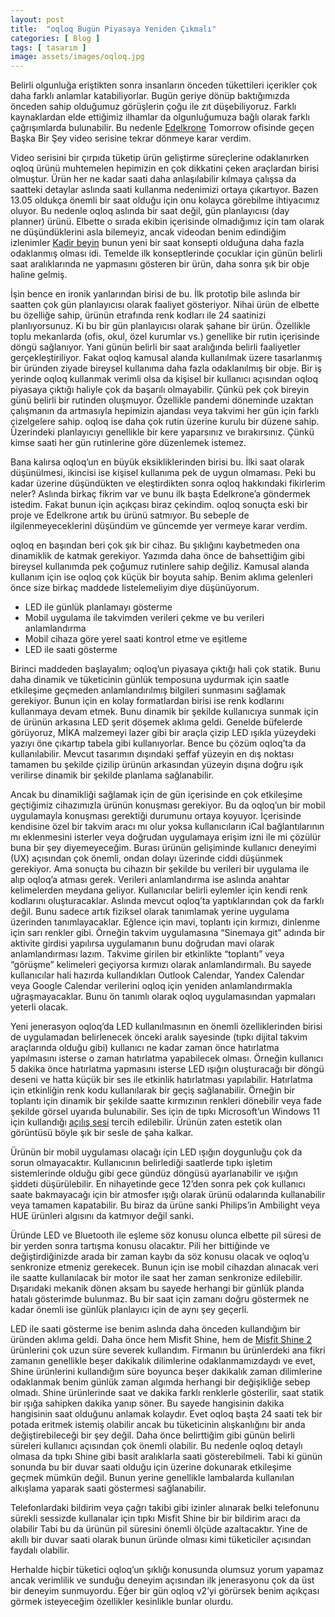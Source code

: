 ```yaml
---
layout: post
title:  "oqloq Bugün Piyasaya Yeniden Çıkmalı"
categories: [ Blog ]
tags: [ tasarım ]
image: assets/images/oqloq.jpg
---
```

Belirli olgunluğa eriştikten sonra insanların önceden tükettileri içerikler çok daha farklı anlamlar katabiliyorlar. Bugün geriye dönüp baktığımızda önceden sahip olduğumuz görüşlerin çoğu ile zıt düşebiliyoruz. Farklı kaynaklardan elde ettiğimiz ilhamlar da olgunluğumuza bağlı olarak farklı çağrışımlarda bulunabilir. Bu nedenle [Edelkrone](https://edelkrone.com/) Tomorrow ofisinde geçen Başka Bir Şey video serisine tekrar dönmeye karar verdim.

Video serisini bir çırpıda tüketip ürün geliştirme süreçlerine odaklanırken oqloq ürünü muhtemelen hepimizin en çok dikkatini çeken araçlardan birisi olmuştur. Ürün her ne kadar saati daha anlaşılabilir kılmaya çalışsa da saatteki detaylar aslında saati kullanma nedenimizi ortaya çıkartıyor. Bazen 13.05 oldukça önemli bir saat olduğu için onu kolayca görebilme ihtiyacımız oluyor. Bu nedenle oqloq aslında bir saat değil, gün planlayıcısı (day planner) ürünü. Elbette o sırada ekibin içerisinde olmadığımız için tam olarak ne düşündüklerini asla bilemeyiz, ancak videodan benim edindiğim izlenimler [Kadir beyin](https://twitter.com/KoymenKadir) bunun yeni bir saat konsepti olduğuna daha fazla odaklanmış olması idi. Temelde ilk konseptlerinde çocuklar için günün belirli saat aralıklarında ne yapmasını gösteren bir ürün, daha sonra şık bir obje haline gelmiş.

İşin bence en ironik yanlarından birisi de bu. İlk prototip bile aslında bir saatten çok gün planlayıcısı olarak faaliyet gösteriyor. Nihai ürün de elbette bu özelliğe sahip, ürünün etrafında renk kodları ile 24 saatinizi planlıyorsunuz. Ki bu bir gün planlayıcısı olarak şahane bir ürün. Özellikle toplu mekanlarda (ofis, okul, özel kurumlar vs.) genellike bir rutin içerisinde döngü sağlanıyor. Yani günün belirli bir saat aralığında belirli faaliyetler gerçekleştiriliyor. Fakat oqloq kamusal alanda kullanılmak üzere tasarlanmış bir üründen ziyade bireysel kullanıma daha fazla odaklanılmış bir obje. Bir iş yerinde oqloq kullanmak verimli olsa da kişisel bir kullanıcı açısından oqloq piyasaya çıktığı haliyle çok da başarılı olmayabilir. Çünkü pek çok bireyin günü belirli bir rutinden oluşmuyor. Özellikle pandemi döneminde uzaktan çalışmanın da artmasıyla hepimizin ajandası veya takvimi her gün için farklı çizelgelere sahip. oqloq ise daha çok rutin üzerine kurulu bir düzene sahip. Üzerindeki planlayıcıyı genellikle bir kere yaparsınız ve bırakırsınız. Çünkü kimse saati her gün rutinlerine göre düzenlemek istemez.

Bana kalırsa oqloq’un en büyük eksikliklerinden birisi bu. İlki saat olarak düşünülmesi, ikincisi ise kişisel kullanıma pek de uygun olmaması. Peki bu kadar üzerine düşündükten ve eleştirdikten sonra oqloq hakkındaki fikirlerim neler? Aslında birkaç fikrim var ve bunu ilk başta Edelkrone’a göndermek istedim. Fakat bunun için açıkçası biraz çekindim. oqloq sonuçta eski bir proje ve Edelkrone artık bu ürünü satmıyor. Bu sebeple de ilgilenmeyeceklerini düşündüm ve güncemde yer vermeye karar verdim.

oqloq en başından beri çok şık bir cihaz. Bu şıklığını kaybetmeden ona dinamiklik de katmak gerekiyor. Yazımda daha önce de bahsettiğim gibi bireysel kullanımda pek çoğumuz rutinlere sahip değiliz. Kamusal alanda kullanım için ise oqloq çok küçük bir boyuta sahip. Benim aklıma gelenleri önce size birkaç maddede listelemeliyim diye düşünüyorum.

- LED ile günlük planlamayı gösterme
- Mobil uygulama ile takvimden verileri çekme ve bu verileri anlamlandırma
- Mobil cihaza göre yerel saati kontrol etme ve eşitleme
- LED ile saati gösterme

Birinci maddeden başlayalım; oqloq’un piyasaya çıktığı hali çok statik. Bunu daha dinamik ve tüketicinin günlük temposuna uydurmak için saatle etkileşime geçmeden anlamlandırılmış bilgileri sunmasını sağlamak gerekiyor. Bunun için en kolay formatlardan birisi ise renk kodlarını kullanmaya devam etmek. Bunu dinamik bir şekilde kullanıcıya sunmak için de ürünün arkasına LED şerit döşemek aklıma geldi. Genelde büfelerde görüyoruz, MİKA malzemeyi lazer gibi bir araçla çizip LED ışıkla yüzeydeki yazıyı öne çıkartıp tabela gibi kullanıyorlar. Bence bu çözüm oqloq’ta da kullanılabilir. Mevcut tasarımın dışındaki şeffaf yüzeyin en dış noktası tamamen bu şekilde çizilip ürünün arkasından yüzeyin dışına doğru ışık verilirse dinamik bir şekilde planlama sağlanabilir.

Ancak bu dinamikliği sağlamak için de gün içerisinde en çok etkileşime geçtiğimiz cihazımızla ürünün konuşması gerekiyor. Bu da oqloq’un bir mobil uygulamayla konuşması gerektiği durumunu ortaya koyuyor. İçerisinde kendisine özel bir takvim aracı mı olur yoksa kullanıcıların iCal bağlantılarının mı eklenmesini isterler veya doğrudan uygulamaya erişim izni ile mi çözülür buna bir şey diyemeyeceğim. Burası ürünün gelişiminde kullanıcı deneyimi (UX) açısından çok önemli, ondan dolayı üzerinde ciddi düşünmek gerekiyor. Ama sonuçta bu cihazın bir şekilde bu verileri bir uygulama ile alıp oqloq’a atması gerek. Verileri anlamlandırma ise aslında anahtar kelimelerden meydana geliyor. Kullanıcılar belirli eylemler için kendi renk kodlarını oluşturacaklar. Aslında mevcut oqloq’ta yaptıklarından çok da farklı değil. Bunu sadece artık fiziksel olarak tanımlamak yerine uygulama üzerinden tanımlayacaklar. Eğlence için mavi, toplantı için kırmızı, dinlenme için sarı renkler gibi. Örneğin takvim uygulamasına “Sinemaya git” adında bir aktivite girdisi yapılırsa uygulamanın bunu doğrudan mavi olarak anlamlandırması lazım. Takvime girilen bir etkinlikte “toplantı” veya “görüşme” kelimeleri geçiyorsa kırmızı olarak anlamlandırmalı. Bu sayede kullanıcılar hali hazırda kullandıkları Outlook Calendar, Yandex Calendar veya Google Calendar verilerini oqloq için yeniden anlamlandırmakla uğraşmayacaklar. Bunu ön tanımlı olarak oqloq uygulamasından yapmaları yeterli olacak.

Yeni jenerasyon oqloq’da LED kullanılmasının en önemli özelliklerinden birisi de uygulamadan belirlenecek önceki aralık sayesinde (tıpkı dijital takvim araçlarında olduğu gibi) kullanıcı ne kadar zaman önce hatırlatma yapılmasını isterse o zaman hatırlatma yapabilecek olması. Örneğin kullanıcı 5 dakika önce hatırlatma yapmasını isterse LED ışığın oluşturacağı bir döngü deseni ve hatta küçük bir ses ile etkinlik hatırlatması yapılabilir. Hatırlatma için etkinliğin renk kodu kullanılarak bir geçiş sağlanabilir. Örneğin bir toplantı için dinamik bir şekilde saatte kırmızının renkleri dönebilir veya fade şekilde görsel uyarıda bulunabilir. Ses için de tıpkı Microsoft’un Windows 11 için kullandığı [açılış sesi](https://twitter.com/zacbowden/status/1404845332987584525) tercih edilebilir. Ürünün zaten estetik olan görüntüsü böyle şık bir sesle de şaha kalkar. 

Ürünün bir mobil uygulaması olacağı için LED ışığın doygunluğu çok da sorun olmayacaktır. Kullanıcının belirlediği saatlerde tıpkı işletim sistemlerinde olduğu gibi gece gündüz döngüsü ayarlanabilir ve ışığın şiddeti düşürülebilir. En nihayetinde gece 12’den sonra pek çok kullanıcı saate bakmayacağı için bir atmosfer ışığı olarak ürünü odalarında kullanabilir veya tamamen kapatabilir. Bu biraz da ürüne sanki Philips’in Ambilight veya HUE ürünleri algısını da katmıyor değil sanki.

Üründe LED ve Bluetooth ile eşleme söz konusu olunca elbette pil süresi de bir yerden sonra tartışma konusu olacaktır. Pili her bittiğinde ve değiştirdiğinizde arada bir zaman kaybı da söz konusu olacak ve oqloq’u senkronize etmeniz gerekecek. Bunun için ise mobil cihazdan alınacak veri ile saatte kullanılacak bir motor ile saat her zaman senkronize edilebilir. Dışarıdaki mekanik dönen aksam bu sayede herhangi bir günlük planda hatalı gösterimde bulunmaz. Bu bir saat için zamanı doğru göstermek ne kadar önemli ise günlük planlayıcı için de aynı şey geçerli.

LED ile saati gösterme ise benim aslında daha önceden kullandığım bir üründen aklıma geldi. Daha önce hem Misfit Shine, hem de [Misfit Shine 2](https://www.youtube.com/watch?v=oI06LiKOZgk) ürünlerini çok uzun süre severek kullandım. Firmanın bu ürünlerdeki ana fikri zamanın genellikle beşer dakikalık dilimlerine odaklanmamızdaydı ve evet, Shine ürünlerini kullandığım süre boyunca beşer dakikalık zaman dilimlerine odaklanmak benim günlük zaman algımda herhangi bir değişikliğe sebep olmadı. Shine ürünlerinde saat ve dakika farklı renklerle gösterilir, saat statik bir ışığa sahipken dakika yanıp söner. Bu sayede hangisinin dakika hangisinin saat olduğunu anlamak kolaydır. Evet oqloq başta 24 saati tek bir potada eritmek istemiş olabilir ancak bu tüketicinin alışkanlığını bir anda değiştirebileceği bir şey değil. Daha önce belirttiğim gibi günün belirli süreleri kullanıcı açısından çok önemli olabilir. Bu nedenle oqloq detaylı olmasa da tıpkı Shine gibi basit aralıklarla saati gösterebilmeli. Tabi ki günün sonunda bu bir duvar saati olduğu için üzerine dokunarak etkileşime geçmek mümkün değil. Bunun yerine genellikle lambalarda kullanılan alkışlama yaparak saati göstermesi sağlanabilir.

Telefonlardaki bildirim veya çağrı takibi gibi izinler alınarak belki telefonunu sürekli sessizde kullanalar için tıpkı Misfit Shine bir bir bildirim aracı da olabilir Tabi bu da ürünün pil süresini önemli ölçüde azaltacaktır. Yine de akıllı bir duvar saati olarak bunun üründe olması kimi tüketiciler açısından faydalı olabilir.

Herhalde hiçbir tüketici oqloq’un şıklığı konusunda olumsuz yorum yapamaz ancak verimlilik ve sunduğu deneyim açısından ilk jenerasyonu çok da üst bir deneyim sunmuyordu. Eğer bir gün oqloq v2’yi görürsek benim açıkçası görmek isteyeceğim özellikler kesinlikle bunlar olurdu.

